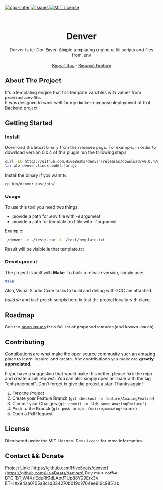 <!-- PROJECT SHIELDS -->
[![cpp-linter](https://github.com/shenxianpeng/cpp-linter-action/actions/workflows/cpp-linter.yml/badge.svg)](https://github.com/HiveBeats/denvlate/blob/main/.github/workflows/cpp-linter.yaml)
[![Issues][issues-shield]][issues-url]
[![MIT License][license-shield]][license-url]

<!-- PROJECT LOGO -->
<br />
<div align="center">

<h1 align="center">Denver</h3>

  <p align="center">
    Denver is for Dot-Enver. Simple templating engine to fill scripts and files from .env
    <br />
    <br />
    <a href="https://github.com/HiveBeats/denver/issues">Report Bug</a>
    ·
    <a href="https://github.com/HiveBeats/denver/issues">Request Feature</a>
  </p>
</div>

<!-- ABOUT THE PROJECT -->
## About The Project

It's a templating engine that fills template variables with values from provided .env file. 
<br/>
It was designed to work well for my docker-compose deployment of that <a href="https://github.com/HiveBeats/ServiceQueueBackendEF">Backend project</a>


<!-- GETTING STARTED -->
## Getting Started

### Install
Download the latest binary from the releases page. For example, in order to download version 0.0.4 of this plugin run the following step:\
```sh
curl -LO https://github.com/HiveBeats/denver/releases/download/v0.0.4/denver.linux-amd64.tar.gz
tar xfz denver.linux-amd64.tar.gz
```

Install the binary if you want to:
```sh
cp bin/denver /usr/bin/
```
### Usage
To use this tool you need two things:
 - provide a path for .env file with *-e* argument
 - provide a path for template text file with *-t* argument

Example:
```sh
./denver -e ./test/.env -t ./test/template.txt
```
Result will be visible in that template.txt

### Development

The project is built with **Make**. To build a release version, simply use:
```sh
make
```

Also, Visual Studio Code tasks to build and debug with GCC are attached. 

*build.sh* and *test-prc.sh* scripts here to test the project locally with clang.  



<!-- ROADMAP -->
## Roadmap

See the [open issues](https://github.com/HiveBeats/denver/issues) for a full list of proposed features (and known issues).



<!-- CONTRIBUTING -->
## Contributing

Contributions are what make the open source community such an amazing place to learn, inspire, and create. Any contributions you make are **greatly appreciated**.

If you have a suggestion that would make this better, please fork the repo and create a pull request. You can also simply open an issue with the tag "enhancement".
Don't forget to give the project a star! Thanks again!

1. Fork the Project
2. Create your Feature Branch (`git checkout -b feature/AmazingFeature`)
3. Commit your Changes (`git commit -m 'Add some AmazingFeature'`)
4. Push to the Branch (`git push origin feature/AmazingFeature`)
5. Open a Pull Request



<!-- LICENSE -->
## License

Distributed under the MIT License. See `License` for more information.



<!-- CONTACT -->
## Contact && Donate

Project Link: [https://github.com/HiveBeats/denver](https://github.com/HiveBeats/denver)\
Buy me a coffee:\
BTC 1BTjW4XxiEduRK1dLAbtF1Up88YG9Erk3V\
ETH 0x94aa0705a8cad334270b019d9764ee916c9851ab



<!-- MARKDOWN LINKS & IMAGES -->
<!-- https://www.markdownguide.org/basic-syntax/#reference-style-links -->
[contributors-shield]: https://img.shields.io/github/contributors/HiveBeats/denver.svg
[contributors-url]: https://github.com/HiveBeats/denver/graphs/contributors
[forks-shield]: https://img.shields.io/github/forks/HiveBeats/denver.svg
[forks-url]: https://github.com/HiveBeats/denver/network/members
[stars-shield]: https://img.shields.io/github/stars/HiveBeats/denver.svg
[stars-url]: https://github.com/HiveBeats/denver/stargazers
[issues-shield]: https://img.shields.io/github/issues/HiveBeats/denver.svg
[issues-url]: https://github.com/HiveBeats/denver/issues
[license-shield]: https://img.shields.io/github/license/HiveBeats/denver.svg
[license-url]: https://github.com/HiveBeats/denver/blob/master/LICENSE.txt
[linkedin-shield]: https://img.shields.io/badge/-LinkedIn-black.svg?style=for-the-badge&logo=linkedin&colorB=555
[linkedin-url]: https://linkedin.com/in/linkedin_username
[product-screenshot]: images/screenshot.png
